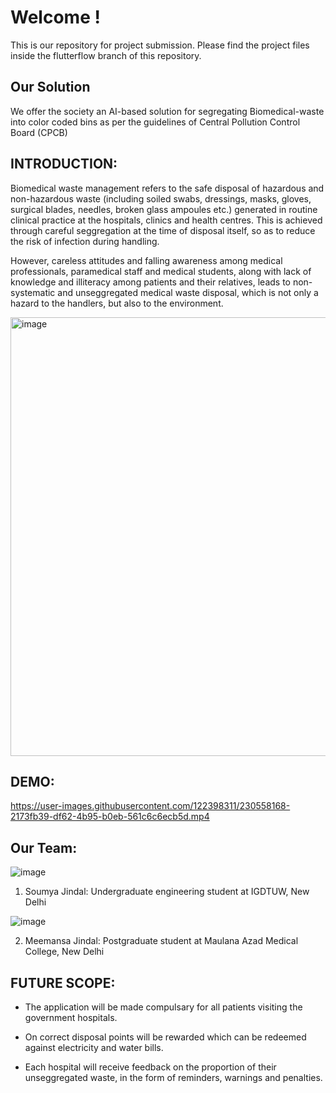 # Welcome !

This is our repository for project submission.
Please find the project files inside the flutterflow branch of this repository.

## Our Solution
We offer the society an AI-based solution for segregating Biomedical-waste into color coded bins as per the guidelines of Central Pollution Control Board (CPCB)


## INTRODUCTION:

Biomedical waste  management refers to the safe disposal of hazardous and non-hazardous waste (including soiled swabs, dressings, masks, gloves, surgical blades, 
needles, broken glass ampoules etc.) generated in routine clinical practice at the hospitals, clinics and health centres. This is achieved through careful seggregation
at the time of disposal itself, so as to reduce the risk of infection during handling. 

However, careless attitudes and falling awareness among medical professionals, paramedical staff and medical students, along with lack of knowledge and illiteracy 
among patients and their relatives, leads to non-systematic and unseggregated medical waste disposal, which is not only a hazard to the handlers, but also to the 
environment. 

<img width="702" alt="image" src="https://user-images.githubusercontent.com/122398311/229942096-a5755f9a-325c-4672-afed-f6e19855e5ba.png">


## DEMO:


https://user-images.githubusercontent.com/122398311/230558168-2173fb39-df62-4b95-b0eb-561c6c6ecb5d.mp4


## Our Team:

![image](https://user-images.githubusercontent.com/122398311/229942671-a3eaf4c2-8475-4e64-a290-2520e4f2b814.png)
1) Soumya Jindal: Undergraduate engineering student at IGDTUW, New Delhi

![image](https://user-images.githubusercontent.com/122398311/229942685-f7e1a3cf-2542-45e6-bcaa-575df41585dc.png)

2) Meemansa Jindal: Postgraduate student at Maulana Azad Medical College, New Delhi

## FUTURE SCOPE: 
- The application will be made compulsary for all patients visiting the government hospitals.

- On correct disposal points will be rewarded which can be redeemed against electricity and water bills.

- Each hospital will receive feedback on the proportion of their unseggregated waste, in the form of reminders, warnings and penalties. 

